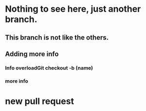 # Nothing to see here, just another branch.
## This branch is not like the others.
## Adding more info  
### Info overloadGit checkout -b (name)
### more info
# new pull request
